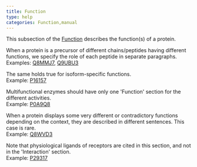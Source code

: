 ```yaml
---
title: Function
type: help
categories: Function,manual
---
```


This subsection of the [Function](https://www.uniprot.org/help/function%5Fsection) describes the function(s) of a protein.

When a protein is a precursor of different chains/peptides having different functions, we specify the role of each peptide in separate paragraphs.  
Examples: [Q8MMJ7](https://www.uniprot.org/uniprotkb/Q8MMJ7#function), [Q9UBU3](https://www.uniprot.org/uniprotkb/Q9UBU3#function)

The same holds true for isoform-specific functions.  
Example: [P16157](https://www.uniprot.org/uniprotkb/P16157#function)

Multifunctional enzymes should have only one 'Function' section for the different activities.  
Example: [P0A9Q8](https://www.uniprot.org/uniprotkb/P0A9Q8#function)

When a protein displays some very different or contradictory functions depending on the context, they are described in different sentences. This case is rare.  
Example: [Q8WVD3](https://www.uniprot.org/uniprotkb/Q8WVD3#function)

Note that physiological ligands of receptors are cited in this section, and not in the 'Interaction' section.  
Example: [P29317](https://www.uniprot.org/uniprotkb/P29317#function)

